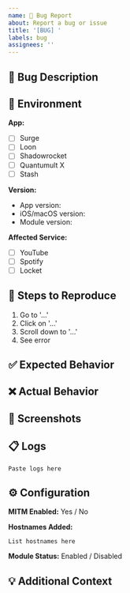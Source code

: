 ```yaml
---
name: 🐛 Bug Report
about: Report a bug or issue
title: '[BUG] '
labels: bug
assignees: ''
---
```


## 🐛 Bug Description

<!-- A clear and concise description of what the bug is -->

## 📱 Environment

**App:**
- [ ] Surge
- [ ] Loon
- [ ] Shadowrocket
- [ ] Quantumult X
- [ ] Stash

**Version:** 
- App version: 
- iOS/macOS version: 
- Module version: 

**Affected Service:**
- [ ] YouTube
- [ ] Spotify
- [ ] Locket

## 📝 Steps to Reproduce

1. Go to '...'
2. Click on '...'
3. Scroll down to '...'
4. See error

## ✅ Expected Behavior

<!-- What you expected to happen -->

## ❌ Actual Behavior

<!-- What actually happened -->

## 📸 Screenshots

<!-- If applicable, add screenshots to help explain your problem -->

## 📋 Logs

<!-- If available, paste relevant logs -->

```
Paste logs here
```

## ⚙️ Configuration

**MITM Enabled:** Yes / No

**Hostnames Added:**
```
List hostnames here
```

**Module Status:** Enabled / Disabled

## 💡 Additional Context

<!-- Add any other context about the problem here -->
